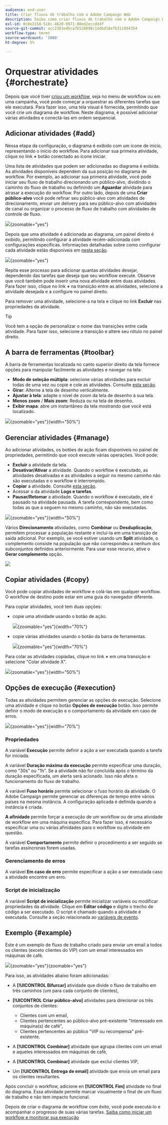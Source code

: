 ```yaml
---
audience: end-user
title: Criar fluxos de trabalho com o Adobe Campaign Web
description: Saiba como criar fluxos de trabalho com o Adobe Campaign Web
exl-id: 0c8e2158-518c-4620-9971-00ed2eccdd4f
source-git-commit: acc2383edbca7b528098c1ddbd18efb3110d4354
workflow-type: tm+mt
source-wordcount: '1088'
ht-degree: 5%

---
```


# Orquestrar atividades {#orchestrate}

Depois que você tiver [criou um workflow](create-workflow.md), seja no menu de workflow ou em uma campanha, você pode começar a orquestrar as diferentes tarefas que ele executará. Para fazer isso, uma tela visual é fornecida, permitindo que você crie um diagrama de workflow. Neste diagrama, é possível adicionar várias atividades e conectá-las em ordem sequencial.

## Adicionar atividades {#add}

Nessa etapa da configuração, o diagrama é exibido com um ícone de início, representando o início do workflow. Para adicionar sua primeira atividade, clique no link **+** botão conectado ao ícone iniciar.

Uma lista de atividades que podem ser adicionadas ao diagrama é exibida. As atividades disponíveis dependem da sua posição no diagrama de workflow. Por exemplo, ao adicionar sua primeira atividade, você pode iniciar seu fluxo de trabalho direcionando um público-alvo, dividindo o caminho do fluxo de trabalho ou definindo um **Aguardar** atividade para atrasar a execução do workflow. Por outro lado, depois de uma **Criar público-alvo** você pode refinar seu público-alvo com atividades de direcionamento, enviar um delivery para seu público-alvo com atividades de canal ou organizar o processo de fluxo de trabalho com atividades de controle de fluxo.

![](assets/workflow-start.png){zoomable=&quot;yes&quot;}

Depois que uma atividade é adicionada ao diagrama, um painel direito é exibido, permitindo configurar a atividade recém-adicionada com configurações específicas. Informações detalhadas sobre como configurar cada atividade estão disponíveis em [nesta seção](activities/about-activities.md).

![](assets/workflow-configure-activities.png){zoomable=&quot;yes&quot;}

Repita esse processo para adicionar quantas atividades desejar, dependendo das tarefas que deseja que seu workflow execute. Observe que você também pode inserir uma nova atividade entre duas atividades. Para fazer isso, clique no link **+** na transição entre as atividades, selecione a atividade desejada e a configure no painel direito.

Para remover uma atividade, selecione-a na tela e clique no link **Excluir** nas propriedades da atividade.

>[!TIP]
>
>Você tem a opção de personalizar o nome das transições entre cada atividade. Para fazer isso, selecione a transição e altere seu rótulo no painel direito.

## A barra de ferramentas {#toolbar}

A barra de ferramentas localizada no canto superior direito da tela fornece opções para manipular facilmente as atividades e navegar na tela:

* **Modo de seleção múltipla**: selecione várias atividades para excluir todas de uma vez ou copie e cole as atividades. Consulte [esta seção](#copy).
* **Girar**: Alterne a tela de desenho verticalmente.
* **Ajustar à tela**: adapte o nível de zoom da tela de desenho à sua tela.
* **Menos zoom** / **Mais zoom**: Reduza ou na tela de desenho.
* **Exibir mapa**: abre um instantâneo da tela mostrando que você está localizado.

![](assets/workflow-toolbar.png){zoomable=&quot;yes&quot;}{width="50%"}

## Gerenciar atividades {#manage}

Ao adicionar atividades, os botões de ação ficam disponíveis no painel de propriedades, permitindo que você execute várias operações. Você pode:

* **Excluir** a atividade da tela.
* **Desativar/Ativar** a atividade. Quando o workflow é executado, as atividades desativadas e as atividades a seguir no mesmo caminho não são executadas e o workflow é interrompido.
* **Copiar** a atividade. Consulte [esta seção](#copy).
* Acessar o da atividade **Logs e tarefas**.
* **Pausar/Retomar** a atividade. Quando o workflow é executado, ele é pausado na atividade pausada. A tarefa correspondente, bem como todas as que a seguem no mesmo caminho, não são executadas.

![](assets/activity-action.png){zoomable=&quot;yes&quot;}{width="50%"}

Vários **Direcionamento** atividades, como **Combinar** ou **Desduplicação**, permitem processar a população restante e incluí-la em uma transição de saída adicional. Por exemplo, se você estiver usando um **Split** atividade, o complemento consiste na população que não correspondeu a nenhum dos subconjuntos definidos anteriormente. Para usar esse recurso, ative o **Gerar complemento** opção.

![](assets/workflow-split-complement.png)

## Copiar atividades {#copy}

Você pode copiar atividades de workflow e colá-las em qualquer workflow. O workflow de destino pode estar em uma guia do navegador diferente.

Para copiar atividades, você tem duas opções:

* copie uma atividade usando o botão de ação.

  ![](assets/workflow-copy.png){zoomable=&quot;yes&quot;}{width="70%"}

* copie várias atividades usando o botão da barra de ferramentas.

  ![](assets/workflow-copy-2.png){zoomable=&quot;yes&quot;}{width="70%"}

Para colar as atividades copiadas, clique no link **+** em uma transição e selecione &quot;Colar atividade X&quot;.

![](assets/workflow-copy-3.png){zoomable=&quot;yes&quot;}{width="50%"}

## Opções de execução {#execution}

Todas as atividades permitem gerenciar as opções de execução. Selecione uma atividade e clique no botão **Opções de execução** botão. Isso permite definir o modo de execução e o comportamento da atividade em caso de erros.

![](assets/workflow-execution-options.png){zoomable=&quot;yes&quot;}{width="70%"}

### Propriedades

A variável **Execução** permite definir a ação a ser executada quando a tarefa for iniciada.

A variável **Duração máxima da execução** permite especificar uma duração, como &quot;30s&quot; ou &quot;1h&quot;. Se a atividade não for concluída após o término da duração especificada, um alerta será acionado. Isso não afeta o funcionamento do fluxo de trabalho.

A variável **Fuso horário** permite selecionar o fuso horário da atividade. O Adobe Campaign permite gerenciar as diferenças de tempo entre vários países na mesma instância. A configuração aplicada é definida quando a instância é criada.

**A afinidade** permite forçar a execução de um workflow ou de uma atividade de workflow em uma máquina específica. Para fazer isso, é necessário especificar uma ou várias afinidades para o workflow ou atividade em questão.

A variável **Comportamento** permite definir o procedimento a ser seguido se tarefas assíncronas forem usadas.

### Gerenciamento de erros

A variável **Em caso de erro** permite especificar a ação a ser executada caso a atividade encontre um erro.

### Script de inicialização

A variável **Script de inicialização** permite inicializar variáveis ou modificar propriedades da atividade. Clique em **Editar código** e digite o trecho de código a ser executado. O script é chamado quando a atividade é executada. Consulte a seção relacionada ao [variáveis de evento](../workflows/event-variables.md).

## Exemplo {#example}

Este é um exemplo de fluxo de trabalho criado para enviar um email a todos os clientes (exceto clientes do VIP) com um email interessados em máquinas de café.

![](assets/workflow-example.png){zoomable=&quot;yes&quot;}{zoomable=&quot;yes&quot;}

Para isso, as atividades abaixo foram adicionadas:

* A **[!UICONTROL Bifurcar]** atividade que divide o fluxo de trabalho em três caminhos (um para cada conjunto de clientes),
* **[!UICONTROL Criar público-alvo]** atividades para direcionar os três conjuntos de clientes:

   * Clientes com um email,
   * Clientes pertencentes ao público-alvo pré-existente &quot;Interessado em máquina(s) de café&quot;,
   * Clientes pertencentes ao público &quot;VIP ou recompensa&quot; pré-existente.

* A **[!UICONTROL Combinar]** atividade que agrupa clientes com um email e aqueles interessados em máquinas de café,
* A **[!UICONTROL Combinar]** atividade que exclui clientes VIP,
* Um **[!UICONTROL Entrega de email]** atividade que envia um email para os clientes resultantes.

Após concluir o workflow, adicione en **[!UICONTROL Fim]** atividade no final do diagrama. Essa atividade permite marcar visualmente o final de um fluxo de trabalho e não tem impacto funcional.

Depois de criar o diagrama de workflow com êxito, você pode executá-lo e acompanhar o progresso de suas várias tarefas. [Saiba como iniciar um workflow e monitorar sua execução](start-monitor-workflows.md)
